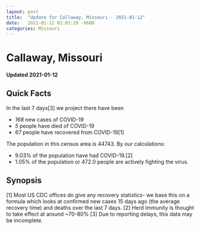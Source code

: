 ```yaml
---
layout: post
title:  "Update for Callaway, Missouri - 2021-01-12"
date:   2021-01-12 01:01:29 -0600
categories: Missouri
---
```


# Callaway, Missouri
#### Updated 2021-01-12

## Quick Facts

In the last 7 days[3] we project there have been
- *168* new cases of COVID-19
- *5* people have died of COVID-19
- *67* people have recovered from COVID-19[1]

The population in this census area is 44743. By our calculations:
- 9.03% of the population have had COVID-19.[2]
- 1.05% of the population or 472.0 people are actively fighting the virus.

## Synopsis




[1] Most US CDC offices do give any recovery statistics- we base this on a formula which looks at confirmed new cases
15 days ago (the average recovery time) and deaths over the last 7 days.
[2] Herd Immunity is thought to take effect at around ~70-80%
[3] Due to reporting delays, this data may be incomplete. 
    